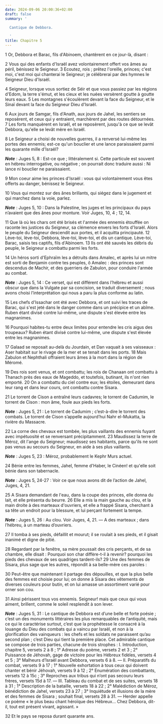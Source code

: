 ```yaml
---
date: 2024-09-06 20:00:36+02:00
draft: false
summary: '

  Cantique de Debbora.

  '
title: Chapitre 5
---
```





1 Or, Debbora et Barac, fils d'Abinoem, chantèrent en ce jour-là, disant :


2 Vous qui des enfants d'Israël avez volontairement offert vos âmes au péril, bénissez le Seigneur. 3 Ecoutez, rois ; prêtez l'oreille, princes; c'est moi, c'est moi qui chanterai le Seigneur; je célébrerai par des hymnes le Seigneur Dieu d'Israël.


4 Seigneur, lorsque vous sortiez de Séir et que vous passiez par les régions d'Edom, la terre s'émut, et les cieux et les nuées versèrent goutte à goutte leurs eaux. 5 Les montagnes s'écoulèrent devant la face du Seigneur, et le Sinaï devant la face du Seigneur Dieu d'Israël.


6 Aux jours de Samgar, fils d'Anath, aux jours de Jahel, les sentiers se reposèrent, et ceux qui y entraient, marchèrent par des routes détournées. 7 Les forts manquèrent en Israël, et se reposèrent, jusqu'à ce que se levât Debbora, qu'elle se levât mère en Israël.


8 Le Seigneur a choisi de nouvelles guerres, il a renversé lui-même les portes des ennemis; est-ce qu'un bouclier et une lance paraissaient parmi les quarante mille d'Israël?

***Note*** :  Juges 5, 8 : Est-ce que ; littéralement si. Cette particule est souvent en hébreu interrogative, ou négative ; on pourrait donc traduire aussi : Ni lance ni bouclier ne paraissaient.

9 Mon coeur aime les princes d'Israël : vous qui volontairement vous êtes offerts au danger, bénissez le Seigneur.


10 Vous qui montez sur des ânes brillants, qui siégez dans le jugement et qui marchez dans la voie, parlez.

***Note*** :  Juges 5, 10 : Dans la Palestine, les juges et les principaux du pays n’avaient que des ânes pour monture. Voir Juges, 10, 4 ; 12, 14.

11 Que là où les chars ont été brisés et l'armée des ennemis étouffée on raconte les justices du Seigneur, sa clémence envers les forts d'Israël. Alors le peuple du Seigneur descendit aux portes, et il acquitta principauté. 12 Lève-toi, lève-toi, Debbora, lève-toi, lève-toi, et dis un cantique. Lève-toi, Barac, saisis tes captifs, fils d'Abinoem. 13 Ils ont été sauvés les débris du peuple, le Seigneur a combattu parmi les forts.


14 Un héros sorti d'Ephraïm les a détruits dans Amalec, et après lui un mitre est sorti de Benjamin contre tes peuples, ô Amalec : des princes sont descendus de Machir, et des guerriers de Zabulon, pour conduire l'armée au combat.

***Note*** :  Juges 5, 14 : Ce verset, qui est différent dans l’hébreu et aussi obscur que dans la Vulgate par sa concision, se traduit diversement ; nous avons choisi l’interprétation qui nous a paru la plus conforme au latin.

15 Les chefs d'Issachar ont été avec Debbora, et ont suivi les traces de Barac, qui s'est jeté dans le danger comme dans un précipice et un abîme. Ruben étant divisé contre lui-même, une dispute s'est élevée entre les magnanimes.


16 Pourquoi habites-tu entre deux limites pour entendre les cris aigus des troupeaux? Ruben étant divisé contre lui-même, une dispute s'est élevée entre les magnanimes.


17 Galaad se reposait au-delà du Jourdain, et Dan vaquait à ses vaisseaux : Aser habitait sur le rivage de la mer et se tenait dans les ports. 18 Mais Zabulon et Nephthali offraient leurs âmes à la mort dans la région de Méromé.


19 Des rois sont venus, et ont combattu; les rois de Chanaan ont combattu à Thanach près des eaux de Mageddo, et toutefois, butinant, ils n'ont rien emporté. 20 On a combattu du ciel contre eux; les étoiles, demeurant dans leur rang et dans leur cours, ont combattu contre Sisara.


21 Le torrent de Cison a entraîné leurs cadavres; le torrent de Cadumim, le torrent de Cison : mon âme, foule aux pieds les forts.

***Note*** :  Juges 5, 21 : Le torrent de Cadumim ; c’est-à-dire le torrent des combats. Le torrent de Cison s’appelle aujourd’hui Nahr el-Mukatta, la rivière du Massacre.

22 La corne des chevaux est tombée, les plus vaillants des ennemis fuyant avec impétuosité et se renversant précipitamment. 23 Maudissez la terre de Méroz, dit l'ange du Seigneur; maudissez ses habitants, parce qu'ils ne sont pas venus au secours du Seigneur, en aide à ses plus vaillants.

***Note*** :  Juges 5, 23 : Méroz, probablement le Kephr Murs actuel.


24 Bénie entre les femmes, Jahel, femme d'Haber, le Cinéen! et qu'elle soit bénie dans son tabernacle.

***Note*** :  Juges 5, 24-27 : Voir ce que nous avons dit de l’action de Jahel, Juges, 4, 21.

25 A Sisara demandant de l'eau, dans la coupe des princes, elle donna du lait, et elle présenta du beurre. 26 Elle a mis la main gauche au clou, et la main droite à des marteaux d'ouvriers, et elle a frappé Sisara, cherchant à sa tête un endroit pour la blessure, et lui perçant fortement la tempe.

***Note*** :  Juges 5, 26 : Au clou. Voir Juges, 4, 21. ― A des marteaux ; dans l’hébreu, à un marteau d’ouvriers.


27 Il tomba à ses pieds, défaillit et mourut; il se roulait à ses pieds, et il gisait inanimé et digne de pitié.


28 Regardant par la fenêtre, sa mère poussait des cris perçants, et de sa chambre, elle disait : Pourquoi son char diffère-t-il à revenir? pourquoi les pieds des chevaux de ses quadriges tardent-ils? 29 Une des femmes de Sisara, plus sage que les autres, répondit à sa belle-mère ces paroles :


30 Peut-être que maintenant il partage des dépouilles, et que la plus belle des femmes est choisie pour lui; on donne à Sisara des vêtements de diverses couleurs pour butin, et on lui amasse un assortiment varié pour orner son cou.


31 Ainsi périssent tous vos ennemis. Seigneur! mais que ceux qui vous aiment, brillent, comme le soleil resplendit à son lever.

***Note*** :  Juges 5, 31 : Le cantique de Debbora est d’une belle et forte poésie ; c’est un des monuments littéraires les plus remarquables de l’antiquité, mais ce qui le caractérise surtout, c’est que la prophétesse le consacré à la louange du Dieu des combats qui a vaincu par Israël, et non à la glorification des vainqueurs : les chefs et les soldats ne paraissent qu’au second plan ; c’est Dieu qui tient la première place. Cet admirable cantique se compose de trois parties, chacune de trois strophes : I. Introduction, chapitre 5, versets 2 à 8 ; 1° Adresse du poème, versets 2 et 3 ; 2° Puissance de Jéhovah, gage de victoire pour les Hébreux fidèles, versets 4 et 5 ; 3° Malheurs d’Israël avant Debbora, versets 6 à 8. ― II. Préparatifs du combat, versets 9 à 17 ; 1° Nouvelle exhortation à tous ceux qui doivent chanter et bénir Jéhovah, versets 9 à 12 ; 2° Enumération des combattants, versets 12 à 15c ; 3° Reproches aux tribus qui n’ont pas secouru leurs frères, versets 15d à 17. ― III. Tableau du combat et de ses
suites, versets 18 à 31 ; 1° Description de la bataille, versets 18 à 22 ; 2° Malédiction de Méroz, bénédiction de Jahel, versets 23 à 27 ; 3° Inquiétude et illusions de la mère et des femmes de Sisara ; souhait final, versets 28 à 31. ― Herder appelle ce poème « le plus beau chant héroïque des Hébreux… Chez Debbora, dit-il, tout est présent vivant, agissant. »


32 Et le pays se reposa durant quarante ans.

